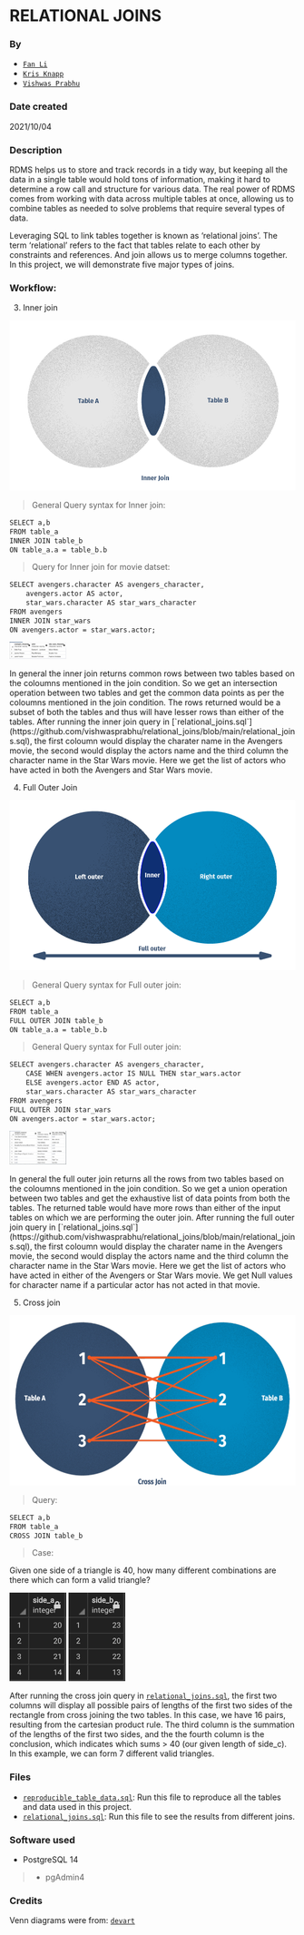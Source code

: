 # RELATIONAL JOINS
### By
+ [`Fan Li`](https://github.com/victorlifan)
+ [`Kris Knapp`](https://github.com/kknapp3)
+ [`Vishwas Prabhu`](https://github.com/vishwasprabhu)

### Date created
2021/10/04

### Description
RDMS helps us to store and track records in a tidy way, but keeping all the data in a single table would hold tons of information, making it hard to determine a row call and structure for various data.  The real power of RDMS comes from working with data across multiple tables at once, allowing us to combine tables as needed to solve problems that require several types of data.

Leveraging SQL to link tables together is known as ‘relational joins’.  The term ‘relational’ refers to the fact that tables relate to each other by constraints and references.  And join allows us to merge columns together.  In this project, we will demonstrate five major types of joins.

### Workflow:
3) Inner join

<img src="img/inner_join.png" height="300" width="580">

> General Query syntax for Inner join:

    SELECT a,b
    FROM table_a
    INNER JOIN table_b
    ON table_a.a = table_b.b
 > Query for Inner join for movie datset:
    
    SELECT avengers.character AS avengers_character,
        avengers.actor AS actor,
	    star_wars.character AS star_wars_character
    FROM avengers 
    INNER JOIN star_wars
    ON avengers.actor = star_wars.actor;
    
<p float="left">
      <img src="img/table_inner_join.png" width="100" />
</p>

 </p>
In general the inner join returns common rows between two tables based on the coloumns mentioned in the join condition. So we get an intersection operation between two tables and get the common data points as per the coloumns mentioned in the join condition. The rows returned would be a subset of both the tables and thus will have lesser rows than either of the tables.
After running the inner join query in [`relational_joins.sql`](https://github.com/vishwasprabhu/relational_joins/blob/main/relational_joins.sql), the first coloumn would display the charater name in the Avengers movie, the second would display the actors name and the third column the character name in the Star Wars movie. Here we get the list of actors who have acted in both the Avengers and Star Wars movie.


4) Full Outer Join

<img src="img/full_outer_join.png" height="300" width="580">

> General Query syntax for Full outer join:
    
    SELECT a,b
    FROM table_a
    FULL OUTER JOIN table_b
    ON table_a.a = table_b.b

> General Query syntax for Full outer join:
    
    SELECT avengers.character AS avengers_character,
		CASE WHEN avengers.actor IS NULL THEN star_wars.actor
		ELSE avengers.actor END AS actor,
		star_wars.character AS star_wars_character
    FROM avengers 
    FULL OUTER JOIN star_wars
    ON avengers.actor = star_wars.actor;
<p float="left">
      <img src="img/table_Full_outer_join.png" width="100" />
</p>
</p>
In general the full outer join returns all the rows from two tables based on the coloumns mentioned in the join condition. So we get a union operation between two tables and get the exhaustive list of data points from both the tables. The returned table would have more rows than either of the input tables on which we are performing the outer join.
After running the full outer join query in [`relational_joins.sql`](https://github.com/vishwasprabhu/relational_joins/blob/main/relational_joins.sql), the first coloumn would display the charater name in the Avengers movie, the second would display the actors name and the third column the character name in the Star Wars movie. Here we get the list of actors who have acted in either of the Avengers or Star Wars movie. We get Null values for character name if a particular actor has not acted in that movie.


5) Cross join

<img src="img/cross_join.png" height="300" width="580">

> Query:

    SELECT a,b
    FROM table_a
    CROSS JOIN table_b
> Case:

Given one side of a triangle is 40, how many different combinations are there which can form a valid triangle?

<p float="left">
      <img src="img/trangle_side_a.png" width="100" />
      <img src="img/trangle_side_b.png" width="100" />
</p>

After running the cross join query in [`relational_joins.sql`](https://github.com/vishwasprabhu/relational_joins/blob/main/relational_joins.sql), the first two columns will display all possible pairs of lengths of the first two sides of the rectangle from cross joining the two tables.  In this case, we have 16 pairs, resulting from the cartesian product rule.  The third column is the summation of the lengths of the first two sides, and the the fourth column is the conclusion, which indicates which sums > 40 (our given length of side_c).  In this example, we can form 7 different valid triangles.

### Files
* [`reproducible_table_data.sql`](https://github.com/vishwasprabhu/relational_joins/blob/main/reproducible_table_data.sql): Run this file to reproduce all the tables and data used in this project.
* [`relational_joins.sql`](https://github.com/vishwasprabhu/relational_joins/blob/main/relational_joins.sql): Run this file to see the results from different joins.

### Software used
+ PostgreSQL 14
> * pgAdmin4

### Credits
Venn diagrams were from: [`devart`](https://www.devart.com/dbforge/sql/sqlcomplete/sql-join-statements.html)
